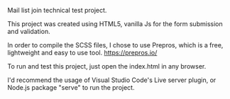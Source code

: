 Mail list join technical test project.

This project was created using HTML5, vanilla Js for the form submission and validation.

In order to compile the SCSS files, I chose to use Prepros, which is a free, lightweight and easy to use tool.
https://prepros.io/

To run and test this project, just open the index.html in any browser.

I'd recommend the usage of Visual Studio Code's Live server plugin, or Node.js
package "serve" to run the project.
  
